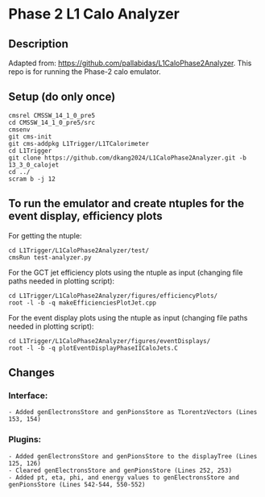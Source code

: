 # Phase 2 L1 Calo Analyzer

## Description

   Adapted from: https://github.com/pallabidas/L1CaloPhase2Analyzer.
   This repo is for running the Phase-2 calo emulator.

## Setup (do only once)

   ```
   cmsrel CMSSW_14_1_0_pre5
   cd CMSSW_14_1_0_pre5/src
   cmsenv
   git cms-init
   git cms-addpkg L1Trigger/L1TCalorimeter
   cd L1Trigger
   git clone https://github.com/dkang2024/L1CaloPhase2Analyzer.git -b 13_3_0_calojet
   cd ../
   scram b -j 12
   ```

## To run the emulator and create ntuples for the event display, efficiency plots

   For getting the ntuple:
   ```
   cd L1Trigger/L1CaloPhase2Analyzer/test/
   cmsRun test-analyzer.py
   ```

   For the GCT jet efficiency plots using the ntuple as input (changing file paths needed in plotting script):
   ```
   cd L1Trigger/L1CaloPhase2Analyzer/figures/efficiencyPlots/
   root -l -b -q makeEfficienciesPlotJet.cpp
   ```

   For the event display plots using the ntuple as input (changing file paths needed in plotting script):
   ```
   cd L1Trigger/L1CaloPhase2Analyzer/figures/eventDisplays/
   root -l -b -q plotEventDisplayPhaseIICaloJets.C
   ```

## Changes 

   ### Interface:
    - Added genElectronsStore and genPionsStore as TLorentzVectors (Lines 153, 154)

   ### Plugins: 
    - Added genElectronsStore and genPionsStore to the displayTree (Lines 125, 126)
    - Cleared genElectronsStore and genPionsStore (Lines 252, 253)
    - Added pt, eta, phi, and energy values to genElectronsStore and genPionsStore (Lines 542-544, 550-552)
